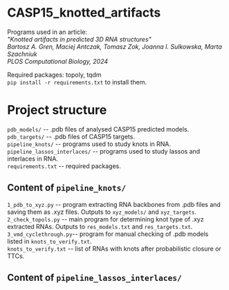 # CASP15_knotted_artifacts
Programs used in an article:\
*"Knotted artifacts in predicted 3D RNA structures"\
Bartosz A. Gren, Maciej Antczak, Tomasz Zok, Joanna I. Sulkowska, Marta Szachniuk\
PLOS Computational Biology, 2024*

Required packages: topoly, tqdm\
`pip install -r requirements.txt` to install them.

# Project structure
`pdb_models/` -- .pdb files of analysed CASP15 predicted models.\
`pdb_targets/` -- .pdb files of CASP15 targets.\
`pipeline_knots/` -- programs used to study knots in RNA.\
`pipeline_lassos_interlaces/` -- programs used to study lassos and interlaces in RNA.\
`requirements.txt` -- required packages.

## Content of `pipeline_knots/`
`1_pdb_to_xyz.py` -- program extracting RNA backbones from .pdb files and saving them as .xyz files. Outputs to `xyz_models/` and `xyz_targets`.\
`2_check_topols.py` -- main program for determining knot type of .xyz extracted RNAs. Outputs to `res_models.txt` and `res_targets.txt`.\
`3_vmd_cyclethrough.py`-- program for manual checking of .pdb models listed in `knots_to_verify.txt`.\
`knots_to_verify.txt` -- list of RNAs with knots after probabilistic closure or TTCs.

## Content of `pipeline_lassos_interlaces/`


